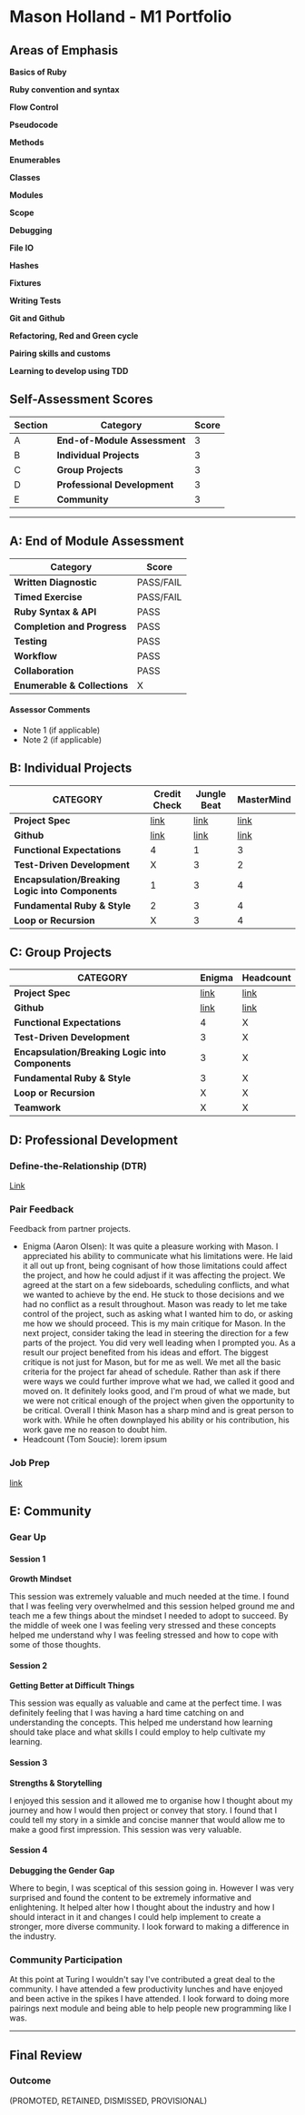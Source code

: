 # Mason Holland - M1 Portfolio

## Areas of Emphasis

**Basics of Ruby** 

**Ruby convention and syntax**

**Flow Control**

**Pseudocode**

**Methods**

**Enumerables**

**Classes**

**Modules**

**Scope**

**Debugging**

**File IO**

**Hashes**

**Fixtures**

**Writing Tests**

**Git and Github**

**Refactoring, Red and Green cycle**

**Pairing skills and customs**

**Learning to develop using TDD**


## Self-Assessment Scores

| Section | Category | Score |
| - | ----- | - |
| A | **End-of-Module Assessment** | 3 |
| B | **Individual Projects** | 3 |
| C | **Group Projects** | 3 |
| D | **Professional Development** | 3 |
| E | **Community** | 3 |

------------------------------------------------

## A: End of Module Assessment

| Category | Score |
| ----- | - |
| **Written Diagnostic** | PASS/FAIL |
| **Timed Exercise** | PASS/FAIL |
| **Ruby Syntax & API** | PASS |
| **Completion and Progress** | PASS |
| **Testing** | PASS |
| **Workflow** | PASS |
| **Collaboration** | PASS |
| **Enumerable & Collections** | X |

#### Assessor Comments

*   Note 1 (if applicable)
*   Note 2 (if applicable)


## B: Individual Projects

| CATEGORY | Credit Check | Jungle Beat | MasterMind |
| - | - | - | - |
| **Project Spec** | [link](http://backend.turing.io/module1/projects/credit_check) | [link](http://backend.turing.io/module1/projects/jungle_beat) | [link](http://backend.turing.io/module1/projects/mastermind) |
| **Github** | [link](https://github.com/MasonHolland/credit_check) | [link](https://github.com/MasonHolland/Jungle_Beat) | [link](https://github.com/MasonHolland/credit_check) |
| **Functional Expectations** | 4 | 1 | 3 |
| **Test-Driven Development** | X | 3 | 2 |
| **Encapsulation/Breaking Logic into Components** | 1 | 3 | 4 |
| **Fundamental Ruby & Style** | 2 | 3 | 4 |
| **Loop or Recursion** | X | 3 | 4 |


## C: Group Projects

| CATEGORY | Enigma | Headcount |
| - | - | - |
| **Project Spec** | [link](http://backend.turing.io/module1/projects/enigma) | [link](http://backend.turing.io/module1/projects/headcount) |
| **Github** | [link](https://github.com/MasonHolland/enigma) | [link](https://github.com/MasonHolland/headcount) |
| **Functional Expectations** | 4 | X |
| **Test-Driven Development** | 3 | X |
| **Encapsulation/Breaking Logic into Components** | 3 | X |
| **Fundamental Ruby & Style** | 3 | X |
| **Loop or Recursion** | X | X |
| **Teamwork** | X | X |

## D: Professional Development

### Define-the-Relationship (DTR)

[Link](https://gist.github.com/MasonHolland/2a1c899b7cb20998c6e63ef873f77ff7)

### Pair Feedback

Feedback from partner projects.

*   Enigma (Aaron Olsen): It was quite a pleasure working with Mason. I appreciated his ability to communicate what his limitations were. He laid it all out up front, being cognisant of how those limitations could affect the project, and how he could adjust if it was affecting the project. We agreed at the start on a few sideboards, scheduling conflicts, and what we wanted to achieve by the end. He stuck to those decisions and we had no conflict as a result throughout. Mason was ready to let me take control of the project, such as asking what I wanted him to do, or asking me how we should proceed. This is my main critique for Mason. In the next project, consider taking the lead in steering the direction for a few parts of the project.  You did very well leading when I prompted you. As a result our project benefited from his ideas and effort. The biggest critique is not just for Mason, but for me as well. We met all the basic criteria for the project far ahead of schedule. Rather than ask if there were ways we could further improve what we had, we called it good and moved on. It definitely looks good, and I'm proud of what we made, but we were not critical enough of the project when given the opportunity to be critical. Overall I think Mason has a sharp mind and is great person to work with. While he often downplayed his ability or his contribution, his work gave me no reason to doubt him.
*   Headcount (Tom Soucie): lorem ipsum

### Job Prep

[link](https://www.linkedin.com/in/mason-holland/)

## E: Community

### Gear Up

#### Session 1
**Growth Mindset**

This session was extremely valuable and much needed at the time. I found that I was feeling very overwhelmed and this session helped ground me and teach me a few things about the mindset I needed to adopt to succeed. By the middle of week one I was feeling very stressed and these concepts helped me understand why I was feeling stressed and how to cope with some of those thoughts. 

#### Session 2
**Getting Better at Difficult Things**

This session was equally as valuable and came at the perfect time. I was definitely feeling that I was having a hard time catching on and understanding the concepts. This helped me understand how learning should take place and what skills I could employ to help cultivate my learning. 

#### Session 3
**Strengths & Storytelling**

I enjoyed this session and it allowed me to organise how I thought about my journey and how I would then project or convey that story. I found that I could tell my story in a simkle and concise manner that would allow me to make a good first impression. This session was very valuable. 

#### Session 4
**Debugging the Gender Gap**

Where to begin, I was sceptical of this session going in. However I was very surprised and found the content to be extremely informative and enlightening. It helped alter how I thought about the industry and how I should interact in it and changes I could help implement to create a stronger, more diverse community. I look forward to making a difference in the industry.

### Community Participation
At this point at Turing I wouldn't say I've contributed a great deal to the community. I have attended a few   productivity lunches and have enjoyed and been active in the spikes I have attended. I look forward to doing more pairings next module and being able to help people new programming like I was.

-------------------------------------------------------------

## Final Review

### Outcome

(PROMOTED, RETAINED, DISMISSED, PROVISIONAL)

